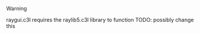 > [!WARNING]
> raygui.c3l requires the raylib5.c3l library to function
> TODO: possibly change this
